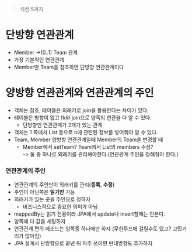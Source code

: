 > 섹션 5까지

# 단방향 연관관계
- Member ->(0..1) Team 관계
- 가장 기본적인 연관관계
- Member만 Team을 참조하면 단방향 연관관계이다

# 양방향 연관관계와 연관관계의 주인
- 객체는 참조, 테이블은 외래키로 join을 활용한다는 차이가 있다.
- 테이블은 방향이 없고 fk와 join으로 양쪽의 연관을 다 알 수 있다.
  - 단방향인 연관관계가 2개가 있는 관계
- 객체는 1 쪽에서 List 등으로 n에 관련된 정보를 넣어줘야 알 수 있다.
- Team, Member 양방향 연관관계일때 Member의 Team을 변경할 때 
  - Member에서 setTeam? Team에서 List<Member>의 members 수정?   
    -> 둘 중 하나로 외래키를 관리해야한다.(연관관계 주인을 정해줘야 한다.)

### 연관관계의 주인
- 연관관계의 주인만이 외래키를 관리(**등록**, **수정**)
- 주인이 아닌쪽은 **읽기만** 가능
- 외래키가 있는 곳을 주인으로 정하자
  - 비즈니스적으로 중요한 의미가 아님
- mappedBy는 읽기 전용이라 JPA에서 update나 insert할때는 안본다.
- 양쪽에 다 값을 세팅하자
- 연관관계 편의 메소드는 양쪽중 하나에만 하자 (무한루프에 걸릴수도 있고?  고민거리가 많아짐)
- JPA 설계시 단방향으로 끝낸 뒤 자주 쓰이면 반대방향도 추가하자
